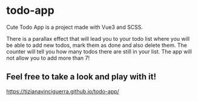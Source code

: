 # todo-app

Cute Todo App is a project made with Vue3 and SCSS.

There is a parallax effect that will lead you to your todo list where you will be able to add new todos, mark them as done and also delete them. 
The counter will tell you how many todos there are still in your list.
The app will not allow you to add more than 7!

## Feel free to take a look and play with it!
https://tizianavinciguerra.github.io/todo-app/
